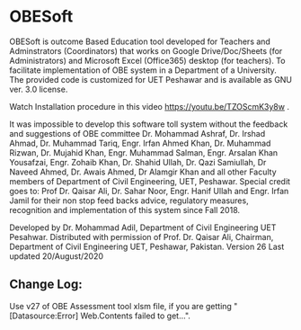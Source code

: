 # OBESoft
OBESoft is outcome Based Education tool developed for Teachers and Adminstrators (Coordinators) that works on Google Drive/Doc/Sheets (for Administrators) and Microsoft Excel (Office365) desktop (for teachers). To facilitate implementation of OBE system in a Department of a University. The provided code is customized for UET Peshawar and is available as GNU ver. 3.0 license.

Watch Installation procedure in this video https://youtu.be/TZOScmK3y8w .

It was impossible to develop this software toll system without the feedback and suggestions of OBE committee  Dr. Mohammad Ashraf, Dr. Irshad Ahmad, Dr. Muhammad Tariq, Engr. Irfan Ahmed Khan, Dr. Muhammad Rizwan, Dr. Mujahid Khan, Engr. Muhammad Salman, Engr. Arsalan  Khan Yousafzai, Engr. Zohaib Khan, Dr. Shahid Ullah, Dr. Qazi Samiullah, Dr Naveed Ahmed, Dr. Awais Ahmed, Dr Alamgir Khan  and all other Faculty members of Department of Civil Engineering, UET, Peshawar. Special credit goes to: Prof Dr. Qaisar Ali, Dr. Sahar Noor, Engr. Hanif Ullah and Engr. Irfan Jamil for their non stop feed backs advice, regulatory measures, recognition and implementation of this system since Fall 2018.

Developed by Dr. Mohammad Adil, Department of Civil Engineering UET Pesahwar.
Distributed with permission of Prof. Dr. Qaisar Ali, Chairman, Department of
                               Civil Engineering UET, Peshawar, Pakistan.
 Version 26 Last updated 20/August/2020
 
## Change Log:
 Use v27 of OBE Assessment tool xlsm file, if you are getting "[Datasource:Error] Web.Contents failed to get...".
 
